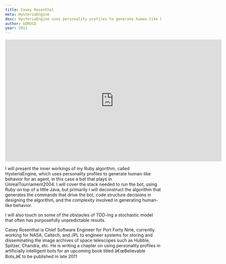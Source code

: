 ```yaml
---
title: Casey Rosenthal
meta: HysteriaEngine
desc: HysteriaEngine uses personality profiles to generate human-like behavior for an agent.
author: GORUCO
year: 2011
---
```


<iframe src="http://player.vimeo.com/video/27151032?title=0&amp;byline=0&amp;portrait=0" width="700" height="394" frameborder="0" webkitAllowFullScreen mozallowfullscreen allowFullScreen></iframe>

I will present the inner workings of my Ruby algorithm, called HysteriaEngine, which uses personality profiles to generate human-like behavior for an agent, in this case a bot that plays in UnrealTournament2004. I will cover the stack needed to run the bot, using Ruby on top of a little Java, but primarily I will deconstruct the algorithm that generates the commands that drive the bot, code structure decisions in designing the algorithm, and the complexity involved in generating human-like behavior.

I will also touch on some of the obstacles of TDD-ing a stochastic model that often has purposefully unpredictable results.

Casey Rosenthal is Chief Software Engineer for Port Forty Nine, currently working for NASA, Caltech, and JPL to engineer systems for storing and disseminating the image archives of space telescopes such as Hubble, Spitzer, Chandra, etc. He is writing a chapter on using personality profiles in artificially intelligent bots for an upcoming book titled â€œBelievable Bots,â€ to be published in late 2011
